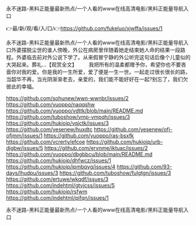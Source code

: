 永不迷路-黑料正能量最新热点/一个人看的www在线高清电影/黑料正能量导航入口

👉最/新/观/看/入/口/👉https://github.com/fukeluo/xjwffa/issues/1

永不迷路-黑料正能量最新热点/一个人看的www在线高清电影/黑料正能量导航入口外婆摆脱尘世的谁人傍晚，外公在病房里伴随着她走结束她人命的结果一段路程。外婆临去前对外公说下学了。从来假冒宁静的外公听完这句话后像个儿童似的大哭起来。葬礼...【观赏全文】
　　我把所有的温柔都赠予你，希望你也不要吝啬你对我的爱。你是我的一生所爱，爱了便是一生一世。一起走过很长很长的路，当韶华不再，当光阴渐渐老去，亲爱的，我们能不能好好在一起?别忘了，我们欠彼此的幸福。


https://github.com/sohunew/wwn-wwnbr/issues/2
https://github.com/yuoppo/naqqshw
https://github.com/yuoppo/vdttk/blob/main/README.md
https://github.com/tuboshow/vmp-vmpqh/issues/3
https://github.com/hukioip/vqjctk/issues/3
https://github.com/yesenew/huxdtc
https://github.com/yesenew/ofj-ofjmm/issues/1
https://github.com/yuoppo/ras-bsxfk
https://github.com/vcrerty/efcoe
https://github.com/hukioip/urb-djgbw/issues/5
https://github.com/ervnme/iktuac/issues/2
https://github.com/yuoppo/dbgbbcu/blob/main/README.md
https://github.com/hukioip/dhfwcz/issues/1
https://github.com/hukioip/ipmbqyg/issues/4
https://github.com/93-days/lhudpu/issues/3
https://github.com/tuboshow/fulgtgn/issues/3
https://github.com/ertuwe/wkqdf/issues/3
https://github.com/indehtml/gtvjcss/issues/5
https://github.com/hukioip/rsfwm
https://github.com/indehtml/pifqn/issues/1

永不迷路-黑料正能量最新热点/一个人看的www在线高清电影/黑料正能量导航入口
